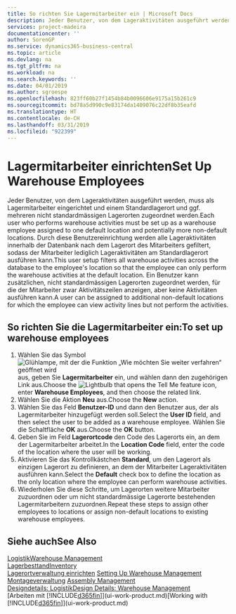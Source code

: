 ```yaml
---
title: So richten Sie Lagermitarbeiter ein | Microsoft Docs
description: Jeder Benutzer, von dem Lageraktivitäten ausgeführt werden, muss als Lagermitarbeiter eingerichtet und einem Standardlagerort und ggf. mehreren nicht standardmässigen Lagerorten zugeordnet werden.
services: project-madeira
documentationcenter: ''
author: SorenGP
ms.service: dynamics365-business-central
ms.topic: article
ms.devlang: na
ms.tgt_pltfrm: na
ms.workload: na
ms.search.keywords: ''
ms.date: 04/01/2019
ms.author: sgroespe
ms.openlocfilehash: 823ff60b27f1454b84b0096606e9175a15b261c9
ms.sourcegitcommit: bd78a5d990c9e83174da1409076c22df8b35eafd
ms.translationtype: HT
ms.contentlocale: de-CH
ms.lasthandoff: 03/31/2019
ms.locfileid: "922399"
---
```

# <a name="set-up-warehouse-employees"></a><span data-ttu-id="06a30-103">Lagermitarbeiter einrichten</span><span class="sxs-lookup"><span data-stu-id="06a30-103">Set Up Warehouse Employees</span></span>
<span data-ttu-id="06a30-104">Jeder Benutzer, von dem Lageraktivitäten ausgeführt werden, muss als Lagermitarbeiter eingerichtet und einem Standardlagerort und ggf. mehreren nicht standardmässigen Lagerorten zugeordnet werden.</span><span class="sxs-lookup"><span data-stu-id="06a30-104">Each user who performs warehouse activities must be set up as a warehouse employee assigned to one default location and potentially more non-default locations.</span></span> <span data-ttu-id="06a30-105">Durch diese Benutzereinrichtung werden alle Lageraktivitäten innerhalb der Datenbank nach dem Lagerort des Mitarbeiters gefiltert, sodass der Mitarbeiter lediglich Lageraktivitäten am Standardlagerort ausführen kann.</span><span class="sxs-lookup"><span data-stu-id="06a30-105">This user setup filters all warehouse activities across the database to the employee's location so that the employee can only perform the warehouse activities at the default location.</span></span> <span data-ttu-id="06a30-106">Ein Benutzer kann zusätzlichen, nicht standardmässigen Lagerorten zugeordnet werden, für die der Mitarbeiter zwar Aktivitätszeilen anzeigen, aber keine Aktivitäten ausführen kann.</span><span class="sxs-lookup"><span data-stu-id="06a30-106">A user can be assigned to additional non-default locations for which the employee can view activity lines but not perform the activities.</span></span>

## <a name="to-set-up-warehouse-employees"></a><span data-ttu-id="06a30-107">So richten Sie die Lagermitarbeiter ein:</span><span class="sxs-lookup"><span data-stu-id="06a30-107">To set up warehouse employees</span></span>  
1.  <span data-ttu-id="06a30-108">Wählen Sie das Symbol ![Glühlampe, mit der die Funktion „Wie möchten Sie weiter verfahren“ geöffnet wird](media/ui-search/search_small.png "Wie möchten Sie weiter verfahren?") aus, geben Sie **Lagermitarbeiter** ein, und wählen dann den zugehörigen Link aus.</span><span class="sxs-lookup"><span data-stu-id="06a30-108">Choose the ![Lightbulb that opens the Tell Me feature](media/ui-search/search_small.png "Tell me what you want to do") icon, enter **Warehouse Employees**, and then choose the related link.</span></span>  
2. <span data-ttu-id="06a30-109">Wählen Sie die Aktion **Neu** aus.</span><span class="sxs-lookup"><span data-stu-id="06a30-109">Choose the **New** action.</span></span>  
3. <span data-ttu-id="06a30-110">Wählen Sie das Feld **Benutzer-ID** und dann den Benutzer aus, der als Lagermitarbeiter hinzugefügt werden soll.</span><span class="sxs-lookup"><span data-stu-id="06a30-110">Select the **User ID** field, and then select the user to be added as a warehouse employee.</span></span> <span data-ttu-id="06a30-111">Wählen Sie die Schaltfläche **OK** aus.</span><span class="sxs-lookup"><span data-stu-id="06a30-111">Choose the **OK** button.</span></span>  
6.  <span data-ttu-id="06a30-112">Geben Sie im Feld **Lagerortcode** den Code des Lagerorts ein, an dem der Lagermitarbeiter arbeitet.</span><span class="sxs-lookup"><span data-stu-id="06a30-112">In the **Location Code** field, enter the code of the location where the user will be working.</span></span>  
7.  <span data-ttu-id="06a30-113">Aktivieren Sie das Kontrollkästchen **Standard**, um den Lagerort als einzigen Lagerort zu definieren, an dem der Mitarbeiter Lageraktivitäten ausführen kann.</span><span class="sxs-lookup"><span data-stu-id="06a30-113">Select the **Default** check box to define the location as the only location where the employee can perform warehouse activities.</span></span>  
8.  <span data-ttu-id="06a30-114">Wiederholen Sie diese Schritte, um Lagerorten weitere Mitarbeiter zuzuordnen oder um nicht standardmässige Lagerorte bestehenden Lagermitarbeitern zuzuordnen.</span><span class="sxs-lookup"><span data-stu-id="06a30-114">Repeat these steps to assign other employees to locations or assign non-default locations to existing warehouse employees.</span></span>  

## <a name="see-also"></a><span data-ttu-id="06a30-115">Siehe auch</span><span class="sxs-lookup"><span data-stu-id="06a30-115">See Also</span></span>  
[<span data-ttu-id="06a30-116">Logistik</span><span class="sxs-lookup"><span data-stu-id="06a30-116">Warehouse Management</span></span>](warehouse-manage-warehouse.md)  
[<span data-ttu-id="06a30-117">Lagerbesttand</span><span class="sxs-lookup"><span data-stu-id="06a30-117">Inventory</span></span>](inventory-manage-inventory.md)  
<span data-ttu-id="06a30-118">[Lagerortverwaltung einrichten](warehouse-setup-warehouse.md)   </span><span class="sxs-lookup"><span data-stu-id="06a30-118">[Setting Up Warehouse Management](warehouse-setup-warehouse.md)   </span></span>  
<span data-ttu-id="06a30-119">[Montageverwaltung](assembly-assemble-items.md)  </span><span class="sxs-lookup"><span data-stu-id="06a30-119">[Assembly Management](assembly-assemble-items.md)  </span></span>  
[<span data-ttu-id="06a30-120">Designdetails: Logistik</span><span class="sxs-lookup"><span data-stu-id="06a30-120">Design Details: Warehouse Management</span></span>](design-details-warehouse-management.md)  
<span data-ttu-id="06a30-121">[Arbeiten mit [!INCLUDE[d365fin](includes/d365fin_md.md)]](ui-work-product.md)</span><span class="sxs-lookup"><span data-stu-id="06a30-121">[Working with [!INCLUDE[d365fin](includes/d365fin_md.md)]](ui-work-product.md)</span></span>  
